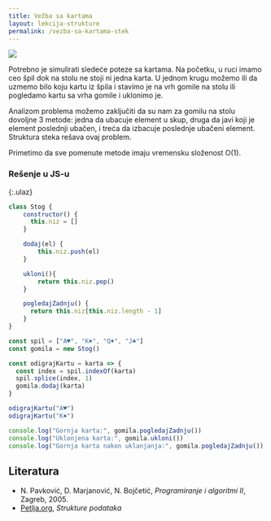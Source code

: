 ```yaml
---
title: Vežba sa kartama
layout: lekcija-strukture
permalink: /vezba-sa-kartama-stek
---
```


![](https://upload.wikimedia.org/wikipedia/commons/thumb/1/15/Kaartspel_van_Edgar_van_Haelst.jpg/640px-Kaartspel_van_Edgar_van_Haelst.jpg)

Potrebno je simulirati sledeće poteze sa kartama. Na početku, u ruci imamo ceo špil dok na stolu ne stoji ni jedna karta. U jednom krugu možemo ili da uzmemo bilo koju kartu iz špila i stavimo je na vrh gomile na stolu ili pogledamo kartu sa vrha gomile i uklonimo je.

Analizom problema možemo zaključiti da su nam za gomilu na stolu dovoljne 3 metode: jedna da ubacuje element u skup, druga da javi koji je element poslednji ubačen, i treća da izbacuje poslednje ubačeni element. Struktura steka rešava ovaj problem.

Primetimo da sve pomenute metode imaju vremensku složenost O(1).

### Rešenje u JS-u

{:.ulaz}
```js
class Stog {
    constructor() {
      this.niz = []
    }

    dodaj(el) {
        this.niz.push(el)
    }

    ukloni(){
        return this.niz.pop()
    }

    pogledajZadnju() {
      return this.niz[this.niz.length - 1]
    }
}

const spil = ["A♥", "K♠", "Q♦", "J♣"]
const gomila = new Stog()

const odigrajKartu = karta => {
  const index = spil.indexOf(karta)
  spil.splice(index, 1)
  gomila.dodaj(karta)
}

odigrajKartu("A♥")
odigrajKartu("K♠")

console.log("Gornja karta:", gomila.pogledajZadnju()) 
console.log("Uklonjena karta:", gomila.ukloni())
console.log("Gornja karta nakon uklanjanja:", gomila.pogledajZadnju()) 
```

## Literatura

- N. Pavković, D. Marjanović, N. Bojčetić, *Programiranje i algoritmi II*, Zagreb, 2005.
- [Petlja.org](https://petlja.org/BubbleBee/r/Lectures/strukture-podataka-1), *Strukture podataka*
